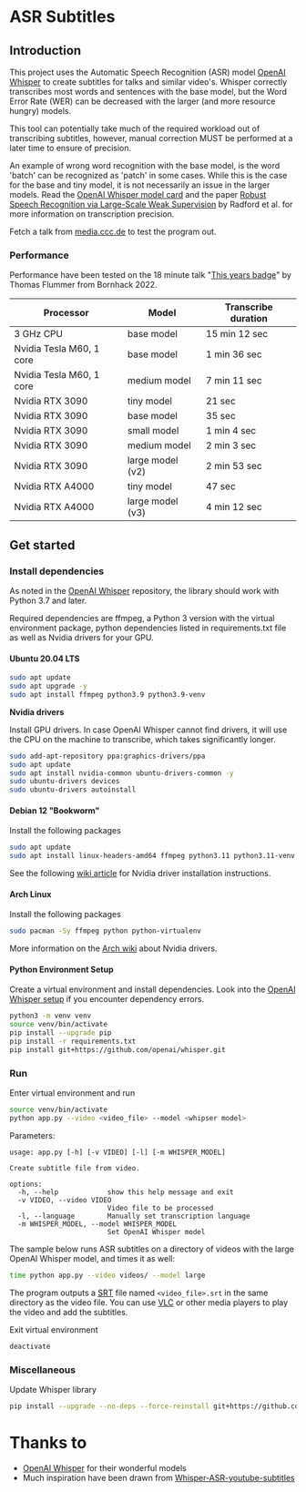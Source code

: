# ASR Subtitles

## Introduction

This project uses the Automatic Speech Recognition (ASR) model [OpenAI Whisper](https://github.com/openai/whisper) to create subtitles for talks and similar video's.
Whisper correctly transcribes most words and sentences with the base model, but the Word Error Rate (WER) can be decreased with the larger (and more resource hungry) models. 

This tool can potentially take much of the required workload out of transcribing subtitles, however, manual correction MUST be performed at a later time to ensure of precision.

An example of wrong word recognition with the base model, is the word 'batch' can be recognized as 'patch' in some cases. 
While this is the case for the base and tiny model, it is not necessarily an issue in the larger models. Read the [OpenAI Whisper model card](https://github.com/openai/whisper/blob/main/model-card.md) and the paper [Robust Speech Recognition via Large-Scale Weak Supervision](https://arxiv.org/abs/2212.04356) by Radford et al. for more information on transcription precision.

Fetch a talk from [media.ccc.de](https://media.ccc.de/) to test the program out.

### Performance

Performance have been tested on the 18 minute talk "[This years badge](https://media.ccc.de/v/bornhack2022-4192-this-years-badge)" by Thomas Flummer from Bornhack 2022.

|  Processor | Model | Transcribe duration |
| --- | --- | --- |
|3 GHz CPU | base model | 15 min 12 sec |
| Nvidia Tesla M60, 1 core | base model | 1 min 36 sec |
| Nvidia Tesla M60, 1 core | medium model | 7 min 11 sec |
| Nvidia RTX 3090 | tiny model | 21 sec |
| Nvidia RTX 3090 | base model | 35 sec |
| Nvidia RTX 3090 | small model | 1 min 4 sec |
| Nvidia RTX 3090 | medium model | 2 min 3 sec |
| Nvidia RTX 3090 | large model (v2) |  2 min 53 sec |
| Nvidia RTX A4000 | tiny model |  47 sec |
| Nvidia RTX A4000 | large model (v3) |  4 min 12 sec |

## Get started

### Install dependencies
As noted in the [OpenAI Whisper](https://github.com/openai/whisper) repository, the library should work with Python 3.7 and later.

Required dependencies are ffmpeg, a Python 3 version with the virtual environment package, python dependencies listed in requirements.txt file as well as Nvidia drivers for your GPU.

#### Ubuntu 20.04 LTS

```bash
sudo apt update
sudo apt upgrade -y
sudo apt install ffmpeg python3.9 python3.9-venv
```

**Nvidia drivers**

Install GPU drivers. In case OpenAI Whisper cannot find drivers, it will use the CPU on the machine to transcribe, which takes significantly longer.

```bash
sudo add-apt-repository ppa:graphics-drivers/ppa
sudo apt update
sudo apt install nvidia-common ubuntu-drivers-common -y
sudo ubuntu-drivers devices
sudo ubuntu-drivers autoinstall
```

#### Debian 12 "Bookworm"

Install the following packages

```bash
sudo apt update
sudo apt install linux-headers-amd64 ffmpeg python3.11 python3.11-venv
```

See the following [wiki article](https://wiki.debian.org/NvidiaGraphicsDrivers#bookworm-525) for Nvidia driver installation instructions.


#### Arch Linux

Install the following packages

```bash
sudo pacman -Sy ffmpeg python python-virtualenv
```

More information on the [Arch wiki](https://wiki.archlinux.org/title/NVIDIA) about Nvidia drivers.

#### Python Environment Setup

Create a virtual environment and install dependencies.
Look into the [OpenAI Whisper setup](https://github.com/openai/whisper#setup) if you encounter dependency errors.
```bash
python3 -m venv venv
source venv/bin/activate
pip install --upgrade pip
pip install -r requirements.txt
pip install git+https://github.com/openai/whisper.git 
```

### Run
Enter virtual environment and run
```bash
source venv/bin/activate
python app.py --video <video_file> --model <whipser model>
```

Parameters:
```
usage: app.py [-h] [-v VIDEO] [-l] [-m WHISPER_MODEL]

Create subtitle file from video.

options:
  -h, --help            show this help message and exit
  -v VIDEO, --video VIDEO
                        Video file to be processed
  -l, --language        Manually set transcription language
  -m WHISPER_MODEL, --model WHISPER_MODEL
                        Set OpenAI Whisper model
```

The sample below runs ASR subtitles on a directory of videos with the large OpenAI Whisper model, and times it as well:
```bash
time python app.py --video videos/ --model large
```

The program outputs a [SRT](https://en.wikipedia.org/wiki/SubRip) file named `<video_file>.srt` in the same directory as the video file. You can use [VLC](https://www.videolan.org/vlc/) or other media players to play the video and add the subtitles.

Exit virtual environment
```bash
deactivate
```


### Miscellaneous
Update Whisper library
```bash
pip install --upgrade --no-deps --force-reinstall git+https://github.com/openai/whisper.git
```


# Thanks to
- [OpenAI Whisper](https://github.com/openai/whisper) for their wonderful models
- Much inspiration have been drawn from [Whisper-ASR-youtube-subtitles](https://huggingface.co/spaces/Finnish-NLP/Whisper-ASR-youtube-subtitles)

